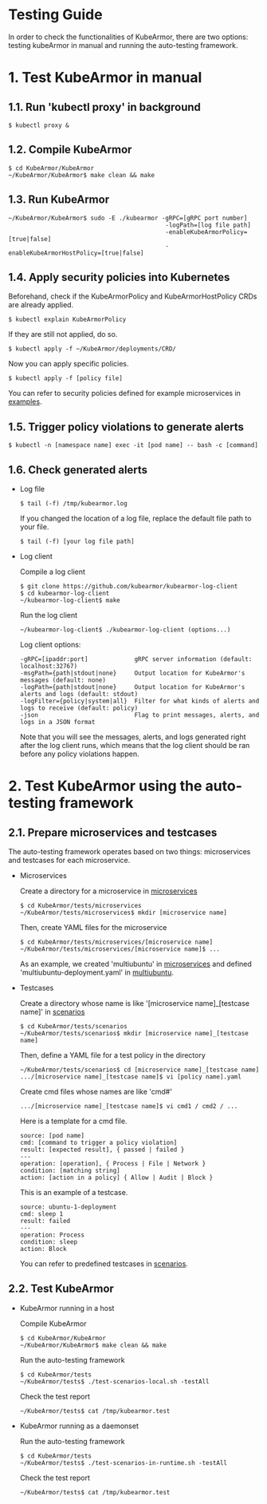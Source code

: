 # Testing Guide

In order to check the functionalities of KubeArmor, there are two options: testing kubeArmor in manual and running the auto-testing framework.

# 1.  Test KubeArmor in manual

## 1.1. Run 'kubectl proxy' in background

```text
$ kubectl proxy &
```

## 1.2. Compile KubeArmor

```text
$ cd KubeArmor/KubeArmor
~/KubeArmor/KubeArmor$ make clean && make
```

## 1.3. Run KubeArmor

```text
~/KubeArmor/KubeArmor$ sudo -E ./kubearmor -gRPC=[gRPC port number]
                                            -logPath=[log file path]
                                            -enableKubeArmorPolicy=[true|false]
                                            -enableKubeArmorHostPolicy=[true|false]
```

## 1.4. Apply security policies into Kubernetes

Beforehand, check if the KubeArmorPolicy and KubeArmorHostPolicy CRDs are already applied.

```text
$ kubectl explain KubeArmorPolicy
```

If they are still not applied, do so.

```text
$ kubectl apply -f ~/KubeArmor/deployments/CRD/
```

Now you can apply specific policies.

```text
$ kubectl apply -f [policy file]
```

You can refer to security policies defined for example microservices in [examples](../examples).

## 1.5. Trigger policy violations to generate alerts

```text
$ kubectl -n [namespace name] exec -it [pod name] -- bash -c [command]
```

## 1.6. Check generated alerts

- Log file

    ```text
    $ tail (-f) /tmp/kubearmor.log
    ```

    If you changed the location of a log file, replace the default file path to your file.

    ```text
    $ tail (-f) [your log file path]
    ```

- Log client

    Compile a log client

    ```text
    $ git clone https://github.com/kubearmor/kubearmor-log-client
    $ cd kubearmor-log-client
    ~/kubearmor-log-client$ make
    ```

    Run the log client

    ```text
    ~/kubearmor-log-client$ ./kubearmor-log-client (options...)
    ```

    Log client options:

    ```text
    -gRPC=[ipaddr:port]             gRPC server information (default: localhost:32767)
    -msgPath={path|stdout|none}     Output location for KubeArmor's messages (default: none)
    -logPath={path|stdout|none}     Output location for KubeArmor's alerts and logs (default: stdout)
    -logFilter={policy|system|all}  Filter for what kinds of alerts and logs to receive (default: policy)
    -json                           Flag to print messages, alerts, and logs in a JSON format
    ```

    Note that you will see the messages, alerts, and logs generated right after the log client runs, which means that the log client should be ran before any policy violations happen.

# 2.  Test KubeArmor using the auto-testing framework

## 2.1. Prepare microservices and testcases

The auto-testing framework operates based on two things: microservices and testcases for each microservice.

- Microservices

    Create a directory for a microservice in [microservices](../tests/microservices)

    ```text
    $ cd KubeArmor/tests/microservices
    ~/KubeArmor/tests/microservices$ mkdir [microservice name]
    ```

    Then, create YAML files for the microservice

    ```text
    $ cd KubeArmor/tests/microservices/[microservice name]
    ~/KubeArmor/tests/microservices/[microservice name]$ ...
    ```

    As an example, we created 'multiubuntu' in [microservices](../tests/microservices) and defined 'multiubuntu-deployment.yaml' in [multiubuntu](../examples/multiubuntu).

- Testcases

    Create a directory whose name is like '[microservice name]_[testcase name]' in [scenarios](../tests/scenarios)
    
    ```text
    $ cd KubeArmor/tests/scenarios
    ~/KubeArmor/tests/scenarios$ mkdir [microservice name]_[testcase name]
    ```
    
    Then, define a YAML file for a test policy in the directory
    
    ```text
    ~/KubeArmor/tests/scenarios$ cd [microservice name]_[testcase name]
    .../[microservice name]_[testcase name]$ vi [policy name].yaml
    ```

    Create cmd files whose names are like 'cmd#'
    
    ```text
    .../[microservice name]_[testcase name]$ vi cmd1 / cmd2 / ...
    ```
    
    Here is a template for a cmd file.

    ```text
    source: [pod name]
    cmd: [command to trigger a policy violation]
    result: [expected result], { passed | failed }
    ---
    operation: [operation], { Process | File | Network }
    condition: [matching string]
    action: [action in a policy] { Allow | Audit | Block }
    ```

    This is an example of a testcase.

    ```text
    source: ubuntu-1-deployment
    cmd: sleep 1
    result: failed
    ---
    operation: Process
    condition: sleep
    action: Block
    ```

    You can refer to predefined testcases in [scenarios](../tests/scenarios).

## 2.2. Test KubeArmor
    
- KubeArmor running in a host

    Compile KubeArmor

    ```text
    $ cd KubeArmor/KubeArmor
    ~/KubeArmor/KubeArmor$ make clean && make
    ```

    Run the auto-testing framework

    ```text
    $ cd KubeArmor/tests
    ~/KubeArmor/tests$ ./test-scenarios-local.sh -testAll
    ```

    Check the test report

    ```text
    ~/KubeArmor/tests$ cat /tmp/kubearmor.test
    ```

- KubeArmor running as a daemonset

    Run the auto-testing framework

    ```text
    $ cd KubeArmor/tests
    ~/KubeArmor/tests$ ./test-scenarios-in-runtime.sh -testAll
    ```

    Check the test report

    ```text
    ~/KubeArmor/tests$ cat /tmp/kubearmor.test
    ```
